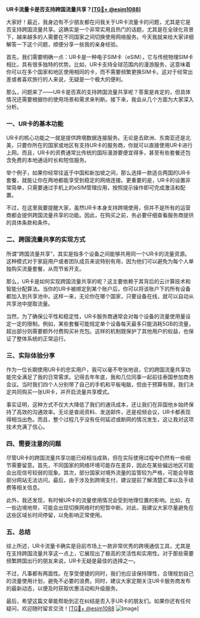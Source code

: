 **UR卡流量卡是否支持跨国流量共享？[[TG💪+ @esim1088](https://t.me/s/esim1088)]**

大家好！最近，我身边有不少朋友都在问我关于UR卡流量卡的问题，尤其是它是否支持跨国流量共享。这确实是一个非常实用且热门的话题，尤其是在全球化背景下，越来越多的人需要在不同国家之间切换使用网络服务。今天我就来给大家详细解答一下这个问题，顺便分享一些我的亲身经验。

首先，我们需要明确一点：UR卡是一种电子SIM卡（eSIM），它与传统物理SIM卡相比，具有很多独特的优势。比如，UR卡支持全球范围内的漫游服务，这意味着你可以在多个国家和地区使用相同的卡，而不需要频繁更换SIM卡。这对于经常出差或者喜欢旅行的人来说，无疑是一个极大的便利。

那么，问题来了——UR卡是否真的支持跨国流量共享呢？答案是肯定的，但具体情况还需要根据你的使用场景和需求来判断。接下来，我会从几个方面为大家深入分析。

### **一、UR卡的基本功能**

UR卡的核心功能之一就是提供跨境数据连接服务。无论是去欧洲、东南亚还是北美，只要你所在的国家或地区有支持UR卡的服务商，你就可以直接使用UR卡进行上网。而且，UR卡的资费通常比传统的国际漫游要便宜得多，甚至有些套餐还包含免费的本地通话时长和短信服务。

举个例子，如果你经常往返于中国和新加坡之间，那么选择一款适合两国的UR卡套餐，就能让你在两地都能享受到稳定的网络连接。更重要的是，UR卡的设置非常简单，只需要通过手机上的eSIM管理应用，按照提示操作即可完成激活和配置。

不过，在这里我要提醒大家，虽然UR卡本身支持跨境使用，但并不是所有的运营商都会提供跨国流量共享的功能。因此，在购买之前，务必要仔细查看服务商提供的具体条款和条件。

### **二、跨国流量共享的实现方式**

所谓“跨国流量共享”，其实是指多个设备之间能够共用同一个UR卡的流量资源。这种模式对于家庭用户或者团队成员来说特别有用，因为他们可以避免为每个人单独购买流量套餐，从而节省开支。

那么，UR卡是如何实现跨国流量共享的呢？这主要依赖于其背后的云计算技术和智能分配算法。当你的UR卡被绑定到某个账户后，你可以将该账户下的所有设备都加入到共享池中。这样一来，无论你在哪个国家，只要设备在线，就可以自动从共享池中提取流量。

当然，为了确保公平性和稳定性，UR卡服务商通常会对每个设备的流量使用量设定一定的限制。例如，某些套餐可能规定单个设备每天最多只能消耗5GB的流量，超出部分则需要额外付费购买补充包。这样的机制既保护了其他用户的权益，也保证了整体系统的正常运行。

### **三、实际体验分享**

作为一位长期使用UR卡的忠实用户，我可以毫不夸张地说，它的跨国流量共享功能完全满足了我的日常需求。记得去年年底，我和几位同事一起前往泰国参加商务会议。当时我们四个人分别带了自己的手机和平板电脑，但由于预算有限，我们决定共同购买一张UR卡，并开启流量共享模式。

事实证明，这种方式不仅大大降低了我们的通讯成本，还让我们在异国他乡始终保持了高效的沟通效率。无论是查阅资料、发送邮件，还是视频会议，UR卡都表现得相当出色。而且，整个过程几乎没有任何延迟或断网的情况发生，这让我对这项技术充满了信心。

### **四、需要注意的问题**

尽管UR卡的跨国流量共享功能已经相当成熟，但在实际使用过程中仍然有一些细节需要留意。首先，不同国家的网络环境可能存在差异，因此在某些偏远地区可能会出现信号较弱的现象。其次，部分国家对境外流量的监管较为严格，可能会导致部分网站无法访问。最后，由于涉及到跨境支付，建议提前了解清楚汇率以及手续费等相关信息。

此外，我还发现，有时候UR卡的流量使用情况会受到地理位置的影响。比如，在一些边境地带，可能会出现切换网络时的短暂中断。对此，我建议大家尽量避免在这些区域长时间停留，以免影响正常使用。

### **五、总结**

综上所述，UR卡流量卡确实是目前市场上一款非常优秀的跨境通信工具，尤其是在支持跨国流量共享这一点上，它展现出了极高的灵活性和实用性。对于那些需要频繁跨国出行的朋友来说，UR卡无疑是最佳的选择之一。

不过，凡事都有两面性。在享受便捷的同时，我们也应该保持理性，合理规划自己的流量使用计划，避免不必要的浪费。同时，建议大家定期关注UR卡服务商发布的最新动态，以便及时获取优惠活动和升级服务。

最后，希望这篇文章能帮助到正在纠结是否入手UR卡的朋友们。如果你还有任何疑问，欢迎随时留言交流！[[TG💪+ @esim1088](https://t.me/s/esim1088) ![Image](https://i.postimg.cc/4NQfJmqS/Snipaste-2025-05-13-00-14-12.png)]